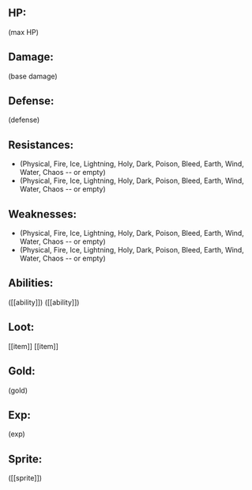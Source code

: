 ## HP:
(max HP)

## Damage:
(base damage)

## Defense:
(defense)

## Resistances:
- (Physical, Fire, Ice, Lightning, Holy, Dark, Poison, Bleed, Earth, Wind, Water, Chaos -- or empty)
- (Physical, Fire, Ice, Lightning, Holy, Dark, Poison, Bleed, Earth, Wind, Water, Chaos -- or empty)

## Weaknesses:
- (Physical, Fire, Ice, Lightning, Holy, Dark, Poison, Bleed, Earth, Wind, Water, Chaos -- or empty)
- (Physical, Fire, Ice, Lightning, Holy, Dark, Poison, Bleed, Earth, Wind, Water, Chaos -- or empty)

## Abilities:
([[ability]])
([[ability]])

## Loot:
[[item]]
[[item]]

## Gold:
(gold)

## Exp:
(exp)

## Sprite:
([[sprite]])